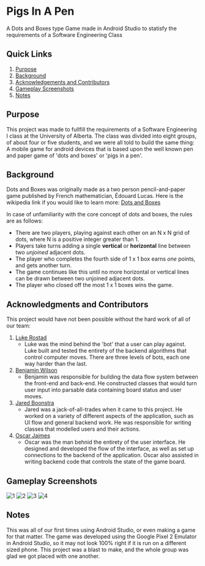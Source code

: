 # Pigs In A Pen
A Dots and Boxes type Game made in Android Studio to statisfy the requirements of a Software Engineering Class

## Quick Links

1. [Purpose](#purpose)
2. [Background](#background)
3. [Acknowledgements and Contributors](#acknowledgments-and-contributors)
4. [Gameplay Screenshots](#gameplay-screenshots)
5. [Notes](#notes)

## Purpose
This project was made to fullfill the requirements of a Software Engineering I class at the University of Alberta.
The class was divided into eight groups, of about four or five students, and we were all told to build the same thing: A mobile game for android devices that is based upon
the well known pen and paper game of 'dots and boxes' or 'pigs in a pen'. 

## Background
Dots and Boxes was originally made as a two person pencil-and-paper game  published by French mathematician, Édouard Lucas.
Here is the wikipedia link if you would like to learn more: [Dots and Boxes](https://en.wikipedia.org/wiki/Dots_and_Boxes)

In case of unfamiliarity with the core concept of dots and boxes, the rules are as follows:
* There are two players, playing against each other on an N x N grid of dots, where N is a positive integer greater than 1.
* Players take turns adding a single __vertical__ or __horizontal__ line between two _unjoined_ adjacent dots.
* The player who completes the fourth side of 1 x 1 box earns _one_ points, and gets another turn.
* The game continues like this until no more horizontal or vertical lines can be drawn between two unjoined adjacent dots.
* The player who closed off the most 1 x 1 boxes wins the game.


## Acknowledgments and Contributors
This project would have not been possible without the hard work of all of our team:

1. [Luke Rostad](https://github.com/redheadbros)
    * Luke was the mind behind the 'bot' that a user can play against. Luke built and tested the entirety of the backend algorithms that control computer moves.
    There are three levels of bots, each one way harder than the last. 
2. [Benjamin Wilson](https://github.com/bwilson1639)
    * Benjamin was responsible for building the data flow system between the front-end and back-end. He constructed classes that would turn user input into parsable
    data containing board status and user moves. 
3. [Jared Boonstra](https://github.com/jarrrrl)
    * Jared was a jack-of-all-trades when it came to this project. He worked on a variety of different aspects of the application, such as UI flow and general backend work. 
    He was responsible for writing classes that modelled users and their actions.
4. [Oscar Jaimes](https://github.com/osc-jaimes)
    * Oscar was the man behnid the entirety of the user interface. He designed and developed the flow of the interface, as well as set up connections to the backend 
    of the application. Oscar also assisted in writing backend code that controls the state of the game board.

## Gameplay Screenshots
![1](https://github.com/osc-jaimes/pigs-in-a-pen/blob/master/info/open.png)
![2](https://github.com/osc-jaimes/pigs-in-a-pen/blob/master/info/main.png)
![3](https://github.com/osc-jaimes/pigs-in-a-pen/blob/master/info/setup.png)
![4](https://github.com/osc-jaimes/pigs-in-a-pen/blob/master/info/gameplay.png)

## Notes

This was all of our first times using Android Studio, or even making a game for that matter.
The game was developed using the Google Pixel 2 Emulator in Android Studio, so it may not look 100% right if it is run on a different sized phone.
This project was a blast to make, and the whole group was glad we got placed with one another.
